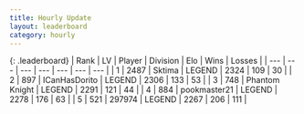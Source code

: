 ```yaml
---
title: Hourly Update
layout: leaderboard
category: hourly
---
```


{: .leaderboard}
| Rank | LV | Player | Division | Elo | Wins | Losses |
| --- | --- | --- | --- | --- | --- | --- |
| <span data-change="0">1</span> | 2487 | <span title="ID: 353063">Sktima</span> | LEGEND | <span data-change="0">2324</span> | <span data-change="0">109</span> | <span data-change="0">30</span> |
| <span data-change="0">2</span> | 897 | <span title="ID: 415713">ICanHasDorito</span> | LEGEND | <span data-change="0">2306</span> | <span data-change="0">133</span> | <span data-change="0">53</span> |
| <span data-change="0">3</span> | 748 | <span title="ID: 742939">Phantom Knight</span> | LEGEND | <span data-change="-6">2291</span> | <span data-change="4">121</span> | <span data-change="2">44</span> |
| <span data-change="0">4</span> | 884 | <span title="ID: 652474">pookmaster21</span> | LEGEND | <span data-change="0">2278</span> | <span data-change="0">176</span> | <span data-change="0">63</span> |
| <span data-change="0">5</span> | 521 | <span title="ID: 544038">297974</span> | LEGEND | <span data-change="4">2267</span> | <span data-change="1">206</span> | <span data-change="0">111</span> |